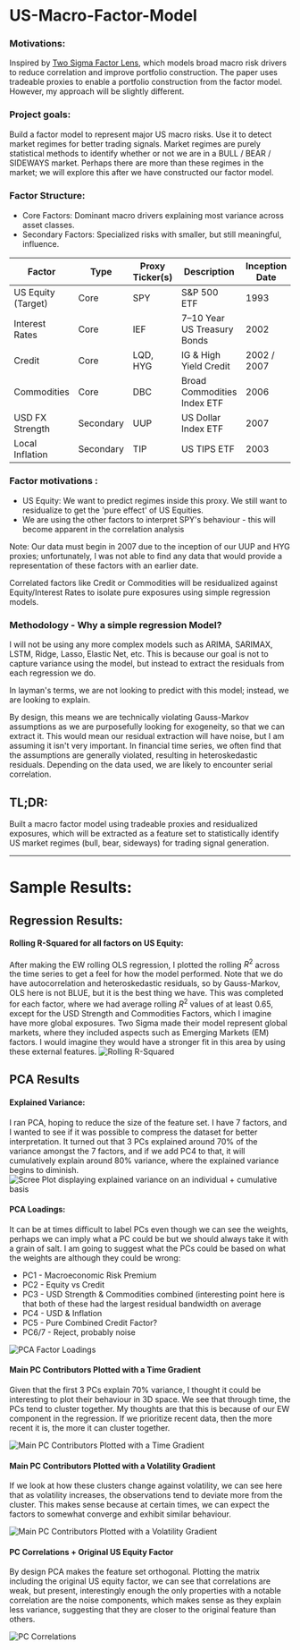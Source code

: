 # US-Macro-Factor-Model

### Motivations:
Inspired by [Two Sigma Factor Lens](https://www.twosigma.com/articles/thematic-research-introducing-the-two-sigma-factor-lens), which models broad macro risk drivers to reduce correlation and improve portfolio construction. The paper uses tradeable proxies to enable a portfolio construction from the factor model. However, my approach will be slightly different.


### Project goals:
Build a factor model to represent major US macro risks. Use it to detect market regimes for better trading signals. Market regimes are purely statistical methods to identify whether or not we are in a BULL / BEAR / SIDEWAYS market. Perhaps there are more than these regimes in the market; we will explore this after we have constructed our factor model. 
#####
### Factor Structure:
- Core Factors: Dominant macro drivers explaining most variance across asset classes. 
- Secondary Factors: Specialized risks with smaller, but still meaningful, influence.


| Factor            | Type       | Proxy Ticker(s) | Description                                | Inception Date |
|-------------------|------------|-----------------|--------------------------------------------|----------------|
| US Equity (Target)| Core       | SPY             | S&P 500 ETF                                | 1993           |
| Interest Rates    | Core       | IEF             | 7–10 Year US Treasury Bonds                | 2002           |
| Credit            | Core       | LQD, HYG        | IG & High Yield Credit                     | 2002 / 2007    |
| Commodities       | Core       | DBC             | Broad Commodities Index ETF                | 2006           |
| USD FX Strength   | Secondary  | UUP             | US Dollar Index ETF                        | 2007           |
| Local Inflation   | Secondary  | TIP             | US TIPS ETF                                | 2003           |


### Factor motivations : 
- US Equity: We want to predict regimes inside this proxy. We still want to residualize to get the 'pure effect' of US Equities. 
- We are using the other factors to interpret SPY's behaviour - this will become apparent in the correlation analysis

Note: Our data must begin in 2007 due to the inception of our UUP and HYG proxies; unfortunately, I was not able to find any data that would provide a representation of these factors with an earlier date. 

Correlated factors like Credit or Commodities will be residualized against Equity/Interest Rates to isolate pure exposures using simple regression models. 

### Methodology - Why a simple regression Model?

I will not be using any more complex models such as ARIMA, SARIMAX, LSTM, Ridge, Lasso, Elastic Net, etc. This is because our goal is not to capture variance using the model, but instead to extract the residuals from each regression we do. 

In layman's terms, we are not looking to predict with this model; instead, we are looking to explain.

By design, this means we are technically violating Gauss-Markov assumptions as we are purposefully looking for exogeneity, so that we can extract it. This would mean our residual extraction will have noise, but I am assuming it isn't very important. In financial time series, we often find that the assumptions are generally violated, resulting in heteroskedastic residuals. Depending on the data used, we are likely to encounter serial correlation. 



## TL;DR:
Built a macro factor model using tradeable proxies and residualized exposures, which will be extracted as a feature set to statistically identify US market regimes (bull, bear, sideways) for trading signal generation.

---

# Sample Results:
## Regression Results:
#### Rolling R-Squared for all factors on US Equity:
After making the EW rolling OLS regression, I plotted the rolling $R^2$ across the time series to get a feel for how the model performed. Note that we do have autocorrelation and heteroskedastic residuals, so by Gauss-Markov, OLS here is not BLUE, but it is the best thing we have. This was completed for each factor, where we had average rolling $R^2$ values of at least 0.65, except for the USD Strength and Commodities Factors, which I imagine have more global exposures. 
Two Sigma made their model represent global markets, where they included aspects such as Emerging Markets (EM) factors. I would imagine they would have a stronger fit in this area by using these external features. 
![Rolling R-Squared](https://github.com/jack-bell1/US-Macro-Factor-Model/blob/main/R2_rolling.png)

## PCA Results
#### Explained Variance:
I ran PCA, hoping to reduce the size of the feature set. I have 7 factors, and I wanted to see if it was possible to compress the dataset for better interpretation. It turned out that 3 PCs explained around 70% of the variance amongst the 7 factors, and if we add PC4 to that, it will cumulatively explain around 80% variance, where the explained variance begins to diminish.
![Scree Plot displaying explained variance on an individual + cumulative basis](https://github.com/jack-bell1/US-Macro-Factor-Model/blob/main/pca_scree_plt.png)

#### PCA Loadings:
It can be at times difficult to label PCs even though we can see the weights, perhaps we can imply what a PC could be but we should always take it with a grain of salt. I am going to suggest what the PCs could be based on what the weights are although they could be wrong:
- PC1 - Macroeconomic Risk Premium
- PC2 - Equity vs Credit
- PC3 - USD Strength & Commodities combined (interesting point here is that both of these had the largest residual bandwidth on average
- PC4 - USD & Inflation
- PC5 - Pure Combined Credit Factor?
- PC6/7 - Reject, probably noise

![PCA Factor Loadings](https://github.com/jack-bell1/US-Macro-Factor-Model/blob/main/pca_loadings.png)

#### Main PC Contributors Plotted with a Time Gradient
Given that the first 3 PCs explain 70% variance, I thought it could be interesting to plot their behaviour in 3D space. We see that through time, the PCs tend to cluster together. My thoughts are that this is because of our EW component in the regression. If we prioritize recent data, then the more recent it is, the more it can cluster together. 

![Main PC Contributors Plotted with a Time Gradient](https://github.com/jack-bell1/US-Macro-Factor-Model/blob/main/3_pcs_time_gradient.gif)

#### Main PC Contributors Plotted with a Volatility Gradient
If we look at how these clusters change against volatility, we can see here that as volatility increases, the observations tend to deviate more from the cluster. This makes sense because at certain times, we can expect the factors to somewhat converge and exhibit similar behaviour. 

![Main PC Contributors Plotted with a Volatility Gradient](https://github.com/jack-bell1/US-Macro-Factor-Model/blob/main/3_pcs_vol_gradient.gif)

#### PC Correlations + Original US Equity Factor
By design PCA makes the feature set orthogonal. Plotting the matrix including the original US equity factor, we can see that correlations are weak, but present, interestingly enough the only properties with a notable correlation are the noise components, which makes sense as they explain less variance, suggesting that they are closer to the original feature than others. 

![PC Correlations](https://github.com/jack-bell1/US-Macro-Factor-Model/blob/main/pca_correlations.png)
